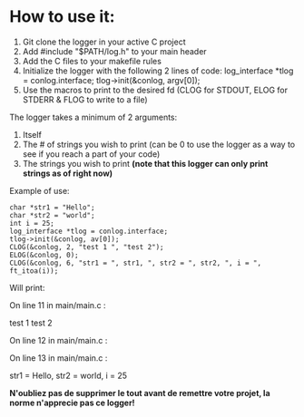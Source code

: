 # How to use it:

1. Git clone the logger in your active C project
2. Add #include "$PATH/log.h" to your main header
3. Add the C files to your makefile rules
4. Initialize the logger with the following 2 lines of code:
      	log_interface *tlog = conlog.interface;
	tlog->init(&conlog, argv[0]);
5. Use the macros to print to the desired fd (CLOG for STDOUT, ELOG for STDERR & FLOG to write to a file)

The logger takes a minimum of 2 arguments:
1. Itself
2. The # of strings you wish to print (can be 0 to use the logger as a way to see if you reach a part of your code)
3. The strings you wish to print **(note that this logger can only print strings as of right now)**

Example of use:

	char *str1 = "Hello";
	char *str2 = "world";
	int i = 25;
	log_interface *tlog = conlog.interface;
	tlog->init(&conlog, av[0]);
	CLOG(&conlog, 2, "test 1 ", "test 2");
	ELOG(&conlog, 0);
	CLOG(&conlog, 6, "str1 = ", str1, ", str2 = ", str2, ", i = ", ft_itoa(i));
  
Will print:

On line 11 in main/main.c :

test 1 test 2

On line 12 in main/main.c :

On line 13 in main/main.c :

str1 = Hello, str2 = world, i = 25


**N'oubliez pas de supprimer le tout avant de remettre votre projet, la norme n'apprecie pas ce logger!**
